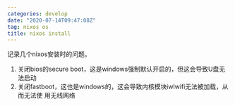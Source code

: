```yaml
---
categories: develop
date: "2020-07-14T09:47:08Z"
tag: nixos os
title: nixos install
---
```


记录几个nixos安装时的问题。

1. 关闭bios的secure boot，这是windows强制默认开启的，但这会导致U盘无法启动
2. 关闭fastboot，这也是windows的，这会导致内核模块iwlwifi无法被加载，从而无法使
   用无线网络
